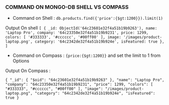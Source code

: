 ### COMMAND ON MONGO-DB SHELL VS COMPASS

- Command on Shell :  `db.products.find({'price':{$gt:1200}}).limit(1)`

Output On shell `[
  {
    _id: ObjectId('64c23601e32f4a51b19b9263'),
    name: 'Laptop Pro',
    company: '64c23350e32f4a51b19b9231',
    price: 1299,
    colors: [ '#333333', '#cccccc', '#00ff00' ],
    image: '/images/product-laptop.png',
    category: '64c2342de32f4a51b19b924e',
    isFeatured: true
  },
]`

- Command on Compass : `{price:{$gt:1200}}` and set the limit to 1 from Options

Output On Compass :
 
`{
  "_id": {
    "$oid": "64c23601e32f4a51b19b9263"
  },
  "name": "Laptop Pro",
  "company": "64c23350e32f4a51b19b9231",
  "price": 1299,
  "colors": [
    "#333333",
    "#cccccc",
    "#00ff00"
  ],
  "image": "/images/product-laptop.png",
  "category": "64c2342de32f4a51b19b924e",
  "isFeatured": true
}`